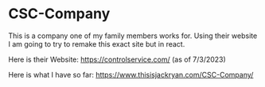 # CSC-Company
This is a company one of my family members works for. Using their website I am going to try to remake this exact site but in react.

Here is their Website: https://controlservice.com/ (as of 7/3/2023)

Here is what I have so far: https://www.thisisjackryan.com/CSC-Company/
